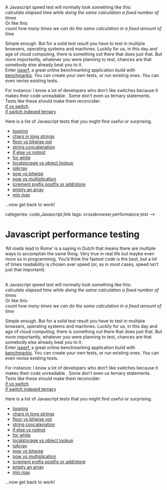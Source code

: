 <!--
  id: 907
  description: A Javascript speed test normally looks something like this: count how many times we can do the same calculation in a fixed amount of time.
  date: 2012-04-25T20:59:00
  modified: 2014-08-15T19:20:24
  slug: javascript-performance-testing
  type: post
  excerpt: <p>&#8216;All roads lead to Rome&#8217; is a saying in Dutch that means there are multiple ways to accomplish the same thing. Very true in real life but maybe even more so in programming. You&#8217;d think the fastest code is the best, but a lot of times readability is chosen over speed (or, as in most [&hellip;]</p> 
  content: <p>&#8216;All roads lead to Rome&#8217; is a saying in Dutch that means there are multiple ways to accomplish the same thing. Very true in real life but maybe even more so in programming. You&#8217;d think the fastest code is the best, but a lot of times readability is chosen over speed (or, as in most cases, speed isn&#8217;t just that important).</p> <p><!--more--><br /> A Javascript speed test will normally look something like this:<br /> <em>calculate elapsed time while doing the same calculation a fixed number of times</em><br /> Or like this:<br /> <em>count how many times we can do the same calculation in a fixed amount of time</em></p> <p>Simple enough. But for a solid test result you have to test in multiple browsers, operating systems and machines. Luckily for us, in this day and age of cloud computing, there is something out there that does just that. But more importantly, whatever you were planning to test, chances are that somebody else already beat you to it.<br /> Enter <a href="http://jsperf.com">jsperf</a>, a great online benchmarking application build with <a href="http://benchmarkjs.com/">benchmarkjs</a>. You can create your own tests, or run existing ones. You can even revise existing tests.</p> <p>For instance: I know a lot of developers who don&#8217;t like switches because it makes their code unreadable <!--(Crockford, Clean code)-->. Some don&#8217;t even us ternary statements. Tests like these should make them reconcider:<br /> <a href="http://jsperf.com/ifswitch/4">if vs switch</a><br /> <a href="http://jsperf.com/if-else-vs-arrays-vs-switch-vs-ternary/6">if switch indexed ternary</a></p> <p>Here is a list of Javascript tests that you might find useful or surprising.</p> <ul> <li><a href="http://jsperf.com/fastest-array-loops-in-javascript/4">looping</a></li> <li><a href="http://jsperf.com/slice-vs-substr-vs-substring-methods-long-string/3">chars in long strings</a></li> <li><a href="http://jsperf.com/math-floor-vs-math-round-vs-parseint/9">floor vs bitwise not</a></li> <li><a href="http://jsperf.com/join-versus-string-concatination/10">string concatenation</a></li> <li><a href="http://jsperf.com/one-time-iife-or-everytime-boolean-conversion">if else vs notnot</a></li> <li><a href="http://jsperf.com/for-while-test/3">for while</a></li> <li><a href="http://jsperf.com/localstorage-vs-objects">localstorage vs object lookup</a></li> <li><a href="http://jsperf.com/isarray-shim/2">isArray</a></li> <li><a href="http://jsperf.com/math-pow-vs-bitwise/2">pow vs bitwise</a></li> <li><a href="http://jsperf.com/math-pow-vs-multiplication">pow vs multiplication</a></li> <li><a href="http://jsperf.com/prefix-or-postfix-increment/3">icrement prefix postfix or add/store</a></li> <li><a href="http://jsperf.com/array-splice-vs-array-length-0/2">empty an array</a></li> <li><a href="http://jsperf.com/min-max-compare">min max</a></li> </ul> <p>&#8230;now get back to work!</p> 
  categories: code,Javascript,link
  tags: crossbrowser,performance,test
-->

# Javascript performance testing

<p>&#8216;All roads lead to Rome&#8217; is a saying in Dutch that means there are multiple ways to accomplish the same thing. Very true in real life but maybe even more so in programming. You&#8217;d think the fastest code is the best, but a lot of times readability is chosen over speed (or, as in most cases, speed isn&#8217;t just that important).</p>
<p><!--more--><br />
A Javascript speed test will normally look something like this:<br />
<em>calculate elapsed time while doing the same calculation a fixed number of times</em><br />
Or like this:<br />
<em>count how many times we can do the same calculation in a fixed amount of time</em></p>
<p>Simple enough. But for a solid test result you have to test in multiple browsers, operating systems and machines. Luckily for us, in this day and age of cloud computing, there is something out there that does just that. But more importantly, whatever you were planning to test, chances are that somebody else already beat you to it.<br />
Enter <a href="http://jsperf.com">jsperf</a>, a great online benchmarking application build with <a href="http://benchmarkjs.com/">benchmarkjs</a>. You can create your own tests, or run existing ones. You can even revise existing tests.</p>
<p>For instance: I know a lot of developers who don&#8217;t like switches because it makes their code unreadable <!--(Crockford, Clean code)-->. Some don&#8217;t even us ternary statements. Tests like these should make them reconcider:<br />
<a href="http://jsperf.com/ifswitch/4">if vs switch</a><br />
<a href="http://jsperf.com/if-else-vs-arrays-vs-switch-vs-ternary/6">if switch indexed ternary</a></p>
<p>Here is a list of Javascript tests that you might find useful or surprising.</p>
<ul>
<li><a href="http://jsperf.com/fastest-array-loops-in-javascript/4">looping</a></li>
<li><a href="http://jsperf.com/slice-vs-substr-vs-substring-methods-long-string/3">chars in long strings</a></li>
<li><a href="http://jsperf.com/math-floor-vs-math-round-vs-parseint/9">floor vs bitwise not</a></li>
<li><a href="http://jsperf.com/join-versus-string-concatination/10">string concatenation</a></li>
<li><a href="http://jsperf.com/one-time-iife-or-everytime-boolean-conversion">if else vs notnot</a></li>
<li><a href="http://jsperf.com/for-while-test/3">for while</a></li>
<li><a href="http://jsperf.com/localstorage-vs-objects">localstorage vs object lookup</a></li>
<li><a href="http://jsperf.com/isarray-shim/2">isArray</a></li>
<li><a href="http://jsperf.com/math-pow-vs-bitwise/2">pow vs bitwise</a></li>
<li><a href="http://jsperf.com/math-pow-vs-multiplication">pow vs multiplication</a></li>
<li><a href="http://jsperf.com/prefix-or-postfix-increment/3">icrement prefix postfix or add/store</a></li>
<li><a href="http://jsperf.com/array-splice-vs-array-length-0/2">empty an array</a></li>
<li><a href="http://jsperf.com/min-max-compare">min max</a></li>
</ul>
<p>&#8230;now get back to work!</p>


